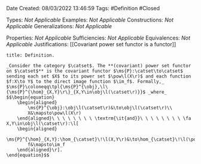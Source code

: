 <br />
<br />

Date Created: 08/03/2022 13:46:59
Tags: #Definition #Closed 

Types: _Not Applicable_
Examples: _Not Applicable_
Constructions: _Not Applicable_
Generalizations: _Not Applicable_

Properties: _Not Applicable_
Sufficiencies: _Not Applicable_
Equivalences: _Not Applicable_
Justifications: [[Covariant power set functor is a functor]]

``` ad-Definition
title: Definition.

_Consider the category $\catset$. The **(covariant) power set functor on $\catset$** is the covariant functor $\ms{P}:\catset\to\catset$ sending each set $X$ to its power set $\pow\l(X\r)$ and each function $f:X\to Y$ to the direct image function $\im_f$. Formally,_ $\ms{P}\coloneqq\tpl{\ms{P}^{\obj},\l\{\ms{P}^{\hom}_{X,Y}\r\}_{X,Y\in\obj\l(\catset\r)}}$ _where_
$$\begin{equation}
    \begin{aligned}
        \ms{P}^{\obj}:\obj\l(\catset\r)&\to\obj\l(\catset\r)\\
        X&\mapsto\pow\l(X\r)
    \end{aligned}\ \ \ \ \ \ \ \ \textrm{\it{and}}\ \ \ \ \ \ \ \ \fa X,Y\in\obj\l(\catset\r):\l[
    \begin{aligned}
        \ms{P}^{\hom}_{X,Y}:\hom_{\catset}\!\l(X,Y\r)&\to\hom_{\catset}\!\l(\pow\l(X\r),\pow\l(Y\r)\r)\\
        f&\mapsto\im_f
    \end{aligned}\r].
\end{equation}$$

```
